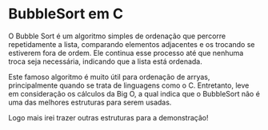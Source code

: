 # BubbleSort em C

O Bubble Sort é um algoritmo simples de ordenação que percorre repetidamente a lista, comparando elementos adjacentes e os trocando se estiverem fora de ordem.
Ele continua esse processo até que nenhuma troca seja necessária, indicando que a lista está ordenada.

Este famoso algoritmo é muito útil para ordenação de arryas, principalmente quando se trata de linguagens como o C. Entretanto, leve em consideração os cálculos da Big O,
a qual indica que o BubbleSort não é uma das melhores estruturas para serem usadas. 

Logo mais irei trazer outras estruturas para a demonstração!
